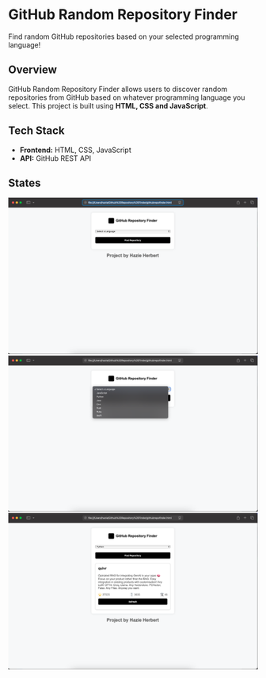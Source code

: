 # GitHub Random Repository Finder

Find random GitHub repositories based on your selected programming language!

## Overview
GitHub Random Repository Finder allows users to discover random repositories from GitHub based on whatever programming language you select. This project is built using **HTML, CSS and JavaScript**.

## Tech Stack
- **Frontend:** HTML, CSS, JavaScript  
- **API:** GitHub REST API  

## States
![image alt](https://github.com/haz4rl/Github-Repository-Finder/blob/main/screenshot4.png?raw=true)
![image alt](https://github.com/haz4rl/Github-Repository-Finder/blob/main/screenshot3.png?raw=true)
![image alt](https://github.com/haz4rl/Github-Repository-Finder/blob/main/screenshot2.png?raw=true)

